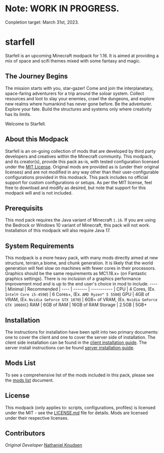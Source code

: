 # **Note: WORK IN PROGRESS.**
Conpletion target: March 31st, 2023.

# starfell
Starfell is an upcoming Minecraft modpack for 1.16. It is aimed at providing a mix of space and scifi themes mixed with some fantasy and magic.

## The Journey Begins
The mission starts with you, star-gazer! Come and join the interplanetary, space-faring adventurers for a trip around the soloar system. Collect resources and loot to slay your enemies, crawl the dungeons, and explore new realms where humankind has never gone before. Be the adventurer. Explore your fate. Build the structures and systems only where creativity has its limits.

Welcome to Starfell.

## About this Modpack
Starfell is an on-going collection of mods that are developed by third party developers and creatives within the Minecraft community. This modpack, and its creator(s), provide this pack as-is, with tested configuration licensed under the [MIT License](./LICENSE). Original mods are provided as is (under their original licenses) and are not modified in any way other than their user-configurable configurations provided in this modoack. This pack includes no official support for custom configurations or setups. As per the MIT license, feel free to download and modify as desired, but note that support for this modpack will and is not included.

## Prerequisits
This mod pack requires the Java variant of Minecraft `1.16`. If you are using the Bedrock or Windows 10 variant of Minecraft, this pack will not work. Installation of this modpack will also require Java 17.

## System Requirements
This modpack is a more heavy pack, with many mods directly aimed at new structure, terrain,a biome, and chunk generation. It is likely that the world generation will feel slow on machines with fewer cores in their processors. Graphics should be the same requirements as MC1.18.x+ (on Fantastic graphics settings). There is no inclusion of a graphics performance improvement mod and is up to the end user's choice in mod to include.
---- | Minimal | Recommended |
---- | ------- | ----------- | 
CPU | 4 Cores, (Ex. `Intel® Core i5-4590`) | 6 Cores+, (Ex. `AMD Ryzen™ 5 5500`)
GPU | 4GB of VRAM, (Ex. `Nvidia GeForce GTX 1070`) |  6GB+ of VRAM, (Ex. `Nvidia GeForce GTX 1060XC`)
RAM | 6GB of RAM | 16GB of RAM
Storage | 2.5GB | 5GB+

## Installation
The instructions for installation have been split into two primary documents: one to cover the client and one to cover the server side of installation. The client side installation can be found in the [client installation guide](./docs/client-installation.md). The server install instructions can be found [server installation guide](./docs/server-installation.md).

## Mods List
To see a comprehensive list of the mods included in this pack, please see the [mods list](./docs/mods-list.md) document.

## License
This modpack (only applies to: scripts, configurations, profiles) is licensed under the MIT - see the [LICENSE.md](LICENSE.md) file for details. Mods are licensed under their respective licenses.

## Contributors
_Original Developer_ [Nathaniel Knudsen](https://github.com/stoicswe)